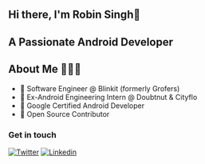 ## Hi there, I'm Robin Singh👋

## A Passionate Android Developer

## About Me 🤷🏻‍♂️
* 📱 Software Engineer @ Blinkit (formerly Grofers)
* 📱 Ex-Android Engineering Intern @ Doubtnut & Cityflo
* 📱 Google Certified Android Developer
* 📝 Open Source Contributor

### Get in touch
[![Twitter](https://img.shields.io/badge/-Twitter-222222?style=flat-square&logo=twitter&color=blue&logoColor=white&link=https://twitter.com/Rob_729/)](https://twitter.com/Rob_729/)
[![Linkedin](https://img.shields.io/badge/-LinkedIn-222222?style=flat-square&logo=Linkedin&color=blue&logoColor=white&link=https://www.linkedin.com/in/rob729/)](https://www.linkedin.com/in/rob729/)
